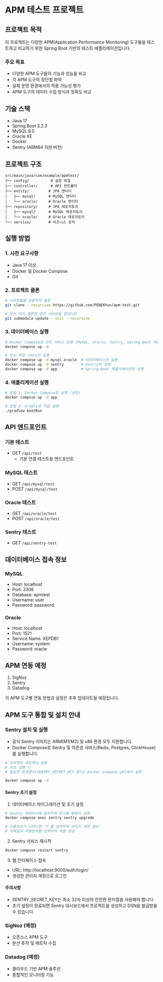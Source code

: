 # APM 테스트 프로젝트

## 프로젝트 목적
이 프로젝트는 다양한 APM(Application Performance Monitoring) 도구들을 테스트하고 비교하기 위한 Spring Boot 기반의 테스트 애플리케이션입니다.

### 주요 목표
- 다양한 APM 도구들의 기능과 성능을 비교
- 각 APM 도구의 장단점 파악
- 실제 운영 환경에서의 적용 가능성 평가
- APM 도구의 데이터 수집 방식과 정확도 비교

## 기술 스택
- Java 17
- Spring Boot 3.2.3
- MySQL 8.0
- Oracle XE
- Docker
- Sentry (ARM64 지원 버전)

## 프로젝트 구조
```
src/main/java/com/example/apmtest/
├── config/          # 설정 파일
├── controller/      # API 컨트롤러
├── entity/         # JPA 엔티티
│   ├── mysql/      # MySQL 엔티티
│   └── oracle/     # Oracle 엔티티
├── repository/     # JPA 레포지토리
│   ├── mysql/      # MySQL 레포지토리
│   └── oracle/     # Oracle 레포지토리
└── service/        # 비즈니스 로직
```

## 실행 방법

### 1. 사전 요구사항
- Java 17 이상
- Docker 및 Docker Compose
- Git

### 2. 프로젝트 클론
```bash
# 서브모듈을 포함하여 클론
git clone --recursive https://github.com/PENEKhun/apm-test.git

# 또는 이미 클론한 경우 서브모듈 업데이트
git submodule update --init --recursive
```

### 3. 데이터베이스 실행
```bash
# Docker Compose로 모든 서비스 실행 (MySQL, Oracle, Sentry, Spring Boot 애플리케이션)
docker compose up -d

# 또는 특정 서비스만 실행
docker compose up -d mysql oracle  # 데이터베이스만 실행
docker compose up -d sentry        # Sentry만 실행
docker compose up -d app           # Spring Boot 애플리케이션만 실행
```

### 4. 애플리케이션 실행
```bash
# 방법 1: Docker Compose로 실행 (권장)
docker compose up -d app

# 방법 2: Gradle로 직접 실행
./gradlew bootRun
```

## API 엔드포인트

### 기본 테스트
- GET `/api/test`
  - 기본 연결 테스트용 엔드포인트

### MySQL 테스트
- GET `/api/mysql/test`
- POST `/api/mysql/test`

### Oracle 테스트
- GET `/api/oracle/test`
- POST `/api/oracle/test`

### Sentry 테스트
- GET `/api/sentry-test`

## 데이터베이스 접속 정보

### MySQL
- Host: localhost
- Port: 3306
- Database: apmtest
- Username: user
- Password: password

### Oracle
- Host: localhost
- Port: 1521
- Service Name: XEPDB1
- Username: system
- Password: oracle

## APM 연동 예정
1. SigNoz
2. Sentry
3. Datadog

각 APM 도구별 연동 방법과 설정은 추후 업데이트될 예정입니다. 

## APM 도구 통합 및 설치 안내

### Sentry 설치 및 실행
- 공식 Sentry 이미지는 ARM(M1/M2) 및 x86 환경 모두 지원합니다.
- Docker Compose로 Sentry 및 의존성 서비스(Redis, Postgres, ClickHouse)를 실행합니다.

```bash
# 프로젝트 루트에서 실행
# 최초 실행 시
# 필요한 환경변수(SENTRY_SECRET_KEY 등)는 docker-compose.yml에서 설정

docker compose up -d
```

#### Sentry 초기 설정
1. 데이터베이스 마이그레이션 및 초기 설정
```bash
# Sentry 컨테이너에 접속하여 초기화 명령어 실행
docker compose exec sentry sentry upgrade

# 프롬프트가 나타나면 'Y'를 입력하여 관리자 계정 생성
# 이메일과 비밀번호를 입력하여 계정 생성
```

2. Sentry 서비스 재시작
```bash
docker compose restart sentry
```

3. 웹 인터페이스 접속
- URL: http://localhost:9000/auth/login/
- 생성한 관리자 계정으로 로그인

#### 주의사항
- SENTRY_SECRET_KEY는 최소 32자 이상의 안전한 문자열을 사용해야 합니다.
- 초기 설정이 완료되면 Sentry 대시보드에서 프로젝트를 생성하고 DSN을 발급받을 수 있습니다.

### SigNoz (예정)
- 오픈소스 APM 도구
- 분산 추적 및 메트릭 수집

### Datadog (예정)
- 클라우드 기반 APM 솔루션
- 종합적인 모니터링 기능